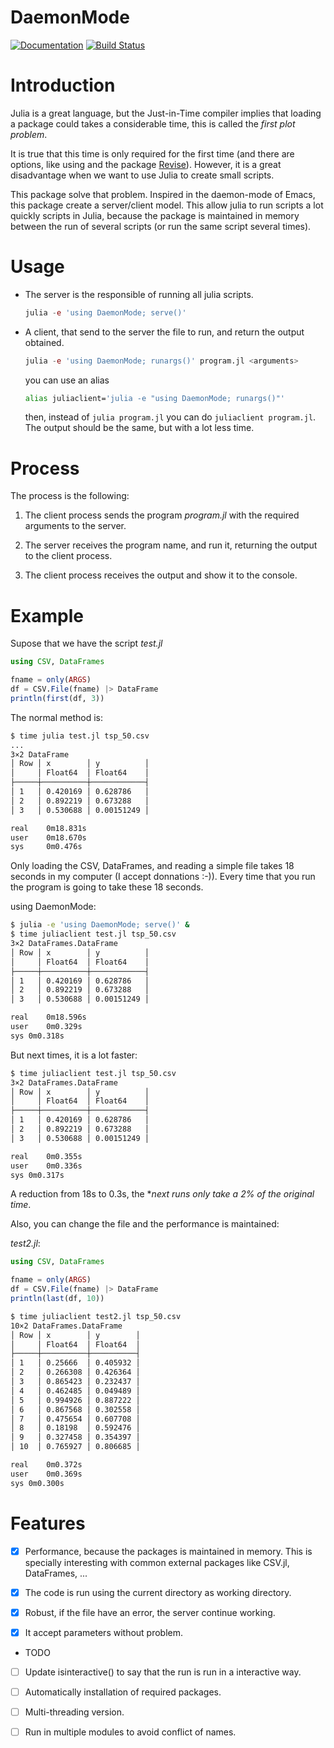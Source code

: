 # DaemonMode

[![Documentation](https://github.com/dmolina/MoodleQuestions.jl/workflows/Documentation/badge.svg)](https://dmolina.github.io/DaemonMode.jl/dev/)
[![Build
Status](https://travis-ci.com/dmolina/DaemonMode.jl.svg?branch=master)](https://travis-ci.com/dmolina/DaemonMode.jl)

# Introduction

Julia is a great language, but the Just-in-Time compiler implies that loading a package could takes a considerable time, this is called the _first plot problem_.

It is true that this time is only required for the first time (and there are options, like using and the package [Revise](https://github.com/timholy/Revise.jl)). However, it is a great disadvantage when we want to use Julia to create small scripts.

This package solve that problem. Inspired in the daemon-mode of Emacs, this package create a server/client model. This allow julia to run scripts a lot quickly scripts in Julia, because the package is maintained in memory between the run of several scripts (or run the same script several times).

# Usage

- The server is the responsible of running all julia scripts.
 
  ```julia
  julia -e 'using DaemonMode; serve()'
  ```

- A client, that send to the server the file to run, and return the output obtained.
  
  ```julia
  julia -e 'using DaemonMode; runargs()' program.jl <arguments>
  ```

  you can use an alias 
  ```sh
  alias juliaclient='julia -e "using DaemonMode; runargs()"'
  ```
  
  then, instead of `julia program.jl` you can do `juliaclient program.jl`. The output should be the same, but with a lot less time.
  
# Process

The process is the following:

1. The client process sends the program *program.jl* with the required arguments to the server.
   
2. The server receives the program name, and run it, returning the output to the client process.

3. The client process receives the output and show it to the console.

# Example

Supose that we have the script *test.jl*

```julia
using CSV, DataFrames

fname = only(ARGS)
df = CSV.File(fname) |> DataFrame
println(first(df, 3))
```

The normal method is:

```sh
$ time julia test.jl tsp_50.csv
...
3×2 DataFrame
│ Row │ x        │ y          │
│     │ Float64  │ Float64    │
├─────┼──────────┼────────────┤
│ 1   │ 0.420169 │ 0.628786   │
│ 2   │ 0.892219 │ 0.673288   │
│ 3   │ 0.530688 │ 0.00151249 │

real	0m18.831s
user	0m18.670s
sys	    0m0.476s
```

Only loading the CSV, DataFrames, and reading a simple file takes 18 seconds in my computer (I accept donnations :-)). Every time that you run the program is going to take these 18 seconds.

using DaemonMode:

```sh
$ julia -e 'using DaemonMode; serve()' &
$ time juliaclient test.jl tsp_50.csv
3×2 DataFrames.DataFrame
│ Row │ x        │ y          │
│     │ Float64  │ Float64    │
├─────┼──────────┼────────────┤
│ 1   │ 0.420169 │ 0.628786   │
│ 2   │ 0.892219 │ 0.673288   │
│ 3   │ 0.530688 │ 0.00151249 │

real	0m18.596s
user	0m0.329s
sys	0m0.318s
```

But next times, it is a lot faster:

```sh
$ time juliaclient test.jl tsp_50.csv
3×2 DataFrames.DataFrame
│ Row │ x        │ y          │
│     │ Float64  │ Float64    │
├─────┼──────────┼────────────┤
│ 1   │ 0.420169 │ 0.628786   │
│ 2   │ 0.892219 │ 0.673288   │
│ 3   │ 0.530688 │ 0.00151249 │

real	0m0.355s
user	0m0.336s
sys	0m0.317s
```

A reduction from 18s to 0.3s, the **next runs only take a 2% of the original time*.

Also, you can change the file and the performance is maintained:

*test2.jl*:

```julia
using CSV, DataFrames

fname = only(ARGS)
df = CSV.File(fname) |> DataFrame
println(last(df, 10))
```

```sh
$ time juliaclient test2.jl tsp_50.csv
10×2 DataFrames.DataFrame
│ Row │ x        │ y        │
│     │ Float64  │ Float64  │
├─────┼──────────┼──────────┤
│ 1   │ 0.25666  │ 0.405932 │
│ 2   │ 0.266308 │ 0.426364 │
│ 3   │ 0.865423 │ 0.232437 │
│ 4   │ 0.462485 │ 0.049489 │
│ 5   │ 0.994926 │ 0.887222 │
│ 6   │ 0.867568 │ 0.302558 │
│ 7   │ 0.475654 │ 0.607708 │
│ 8   │ 0.18198  │ 0.592476 │
│ 9   │ 0.327458 │ 0.354397 │
│ 10  │ 0.765927 │ 0.806685 │

real	0m0.372s
user	0m0.369s
sys	0m0.300s
```

# Features

- [X] Performance, because the packages is maintained in memory. This is specially interesting with common external packages like CSV.jl, DataFrames, ...

- [X] The code is run using the current directory as working directory.

- [X] Robust, if the file have an error, the server continue working.

- [X] It accept parameters without problem.

* TODO

- [ ] Update isinteractive() to say that the run is run in a interactive way.

- [ ] Automatically installation of required packages.

- [ ] Multi-threading version.

- [ ] Run in multiple modules to avoid conflict of names.
